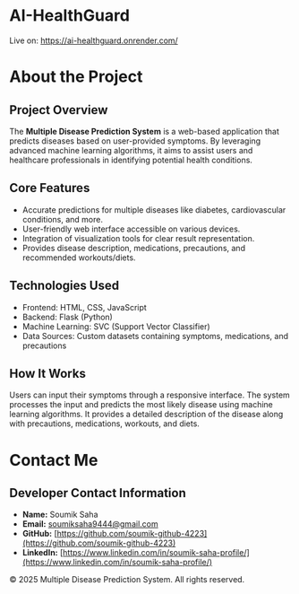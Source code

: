 # AI-HealthGuard
Live on: https://ai-healthguard.onrender.com/ 
<div>

# About the Project

</div>


## Project Overview

The **Multiple Disease Prediction System** is a web-based application
that predicts diseases based on user-provided symptoms. By leveraging
advanced machine learning algorithms, it aims to assist users and
healthcare professionals in identifying potential health conditions.

## Core Features

-   Accurate predictions for multiple diseases like diabetes,
    cardiovascular conditions, and more.
-   User-friendly web interface accessible on various devices.
-   Integration of visualization tools for clear result representation.
-   Provides disease description, medications, precautions, and
    recommended workouts/diets.

## Technologies Used

-   Frontend: HTML, CSS, JavaScript
-   Backend: Flask (Python)
-   Machine Learning: SVC (Support Vector Classifier)
-   Data Sources: Custom datasets containing symptoms, medications, and
    precautions


## How It Works

Users can input their symptoms through a responsive interface. The
system processes the input and predicts the most likely disease using
machine learning algorithms. It provides a detailed description of the
disease along with precautions, medications, workouts, and diets.


<div>

# Contact Me

</div>



## Developer Contact Information

-   **Name:** Soumik Saha
-   **Email:** <soumiksaha9444@gmail.com>
-   **GitHub:**
    [https://github.com/soumik-github-4223](https://github.com/soumik-github-4223)
-   **LinkedIn:**
    [https://www.linkedin.com/in/soumik-saha-profile/](https://www.linkedin.com/in/soumik-saha-profile/)

© 2025 Multiple Disease Prediction System. All rights reserved.


